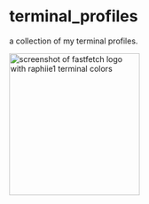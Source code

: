 # terminal_profiles
a collection of my terminal profiles.

<img width="235" height="256" alt="screenshot of fastfetch logo with raphiie1 terminal colors" src="https://github.com/user-attachments/assets/4e3f623b-a447-4c4d-a18a-2ca7d37388d8" />
